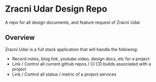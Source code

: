 # Zracni Udar Design Repo
A repo for all design documents, and feature request of Zracni Udar

## Overview
Zracni Udar is a full stack application that will handle the following:
- Record notes, blog link, youtube video, design docs, etc for a project
- Link / Control all current github repos / CI CD builds associated with a project
- Link / Control all status / metric of a project services
